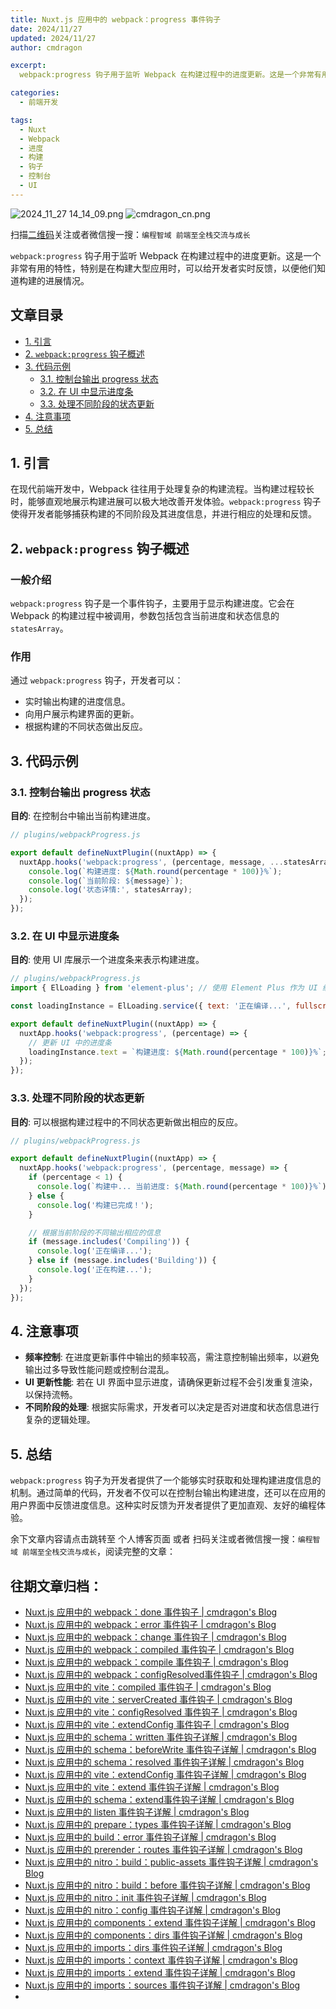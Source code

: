 ```yaml
---
title: Nuxt.js 应用中的 webpack：progress 事件钩子
date: 2024/11/27
updated: 2024/11/27
author: cmdragon

excerpt:
  webpack:progress 钩子用于监听 Webpack 在构建过程中的进度更新。这是一个非常有用的特性，特别是在构建大型应用时，可以给开发者实时反馈，以便他们知道构建的进展情况。

categories:
  - 前端开发

tags:
  - Nuxt
  - Webpack
  - 进度
  - 构建
  - 钩子
  - 控制台
  - UI
---
```


<img src="https://static.amd794.com/blog/images/2024_11_27 14_14_09.png@blog" title="2024_11_27 14_14_09.png" alt="2024_11_27 14_14_09.png"/>

<img src="https://static.amd794.com/blog/images/cmdragon_cn.png" title="cmdragon_cn.png" alt="cmdragon_cn.png"/>


扫描[二维码](https://static.amd794.com/blog/images/cmdragon_cn.png)关注或者微信搜一搜：`编程智域 前端至全栈交流与成长`

`webpack:progress` 钩子用于监听 Webpack 在构建过程中的进度更新。这是一个非常有用的特性，特别是在构建大型应用时，可以给开发者实时反馈，以便他们知道构建的进展情况。


## 文章目录

- [1. 引言](#1-引言)
- [2. `webpack:progress` 钩子概述](#2-webpackprogress-钩子概述)
- [3. 代码示例](#3-代码示例)
  - [3.1. 控制台输出 progress 状态](#31-控制台输出-progress-状态)
  - [3.2. 在 UI 中显示进度条](#32-在-ui-中显示进度条)
  - [3.3. 处理不同阶段的状态更新](#33-处理不同阶段的状态更新)
- [4. 注意事项](#4-注意事项)
- [5. 总结](#5-总结)

## 1. 引言

在现代前端开发中，Webpack 往往用于处理复杂的构建流程。当构建过程较长时，能够直观地展示构建进展可以极大地改善开发体验。`webpack:progress` 钩子使得开发者能够捕获构建的不同阶段及其进度信息，并进行相应的处理和反馈。

## 2. `webpack:progress` 钩子概述

### 一般介绍

`webpack:progress` 钩子是一个事件钩子，主要用于显示构建进度。它会在 Webpack 的构建过程中被调用，参数包括包含当前进度和状态信息的 `statesArray`。

### 作用

通过 `webpack:progress` 钩子，开发者可以：
- 实时输出构建的进度信息。
- 向用户展示构建界面的更新。
- 根据构建的不同状态做出反应。

## 3. 代码示例

### 3.1. 控制台输出 progress 状态

**目的**: 在控制台中输出当前构建进度。

```javascript
// plugins/webpackProgress.js

export default defineNuxtPlugin((nuxtApp) => {
  nuxtApp.hooks('webpack:progress', (percentage, message, ...statesArray) => {
    console.log(`构建进度: ${Math.round(percentage * 100)}%`);
    console.log(`当前阶段: ${message}`);
    console.log('状态详情:', statesArray);
  });
});
```

### 3.2. 在 UI 中显示进度条

**目的**: 使用 UI 库展示一个进度条来表示构建进度。

```javascript
// plugins/webpackProgress.js
import { ElLoading } from 'element-plus'; // 使用 Element Plus 作为 UI 组件库

const loadingInstance = ElLoading.service({ text: '正在编译...', fullscreen: true });

export default defineNuxtPlugin((nuxtApp) => {
  nuxtApp.hooks('webpack:progress', (percentage) => {
    // 更新 UI 中的进度条
    loadingInstance.text = `构建进度: ${Math.round(percentage * 100)}%`;
  });
});
```

### 3.3. 处理不同阶段的状态更新

**目的**: 可以根据构建过程中的不同状态更新做出相应的反应。

```javascript
// plugins/webpackProgress.js

export default defineNuxtPlugin((nuxtApp) => {
  nuxtApp.hooks('webpack:progress', (percentage, message) => {
    if (percentage < 1) {
      console.log(`构建中... 当前进度: ${Math.round(percentage * 100)}%`);
    } else {
      console.log('构建已完成！');
    }

    // 根据当前阶段的不同输出相应的信息
    if (message.includes('Compiling')) {
      console.log('正在编译...');
    } else if (message.includes('Building')) {
      console.log('正在构建...');
    }
  });
});
```

## 4. 注意事项

- **频率控制**: 在进度更新事件中输出的频率较高，需注意控制输出频率，以避免输出过多导致性能问题或控制台混乱。
- **UI 更新性能**: 若在 UI 界面中显示进度，请确保更新过程不会引发重复渲染，以保持流畅。
- **不同阶段的处理**: 根据实际需求，开发者可以决定是否对进度和状态信息进行复杂的逻辑处理。

## 5. 总结

`webpack:progress` 钩子为开发者提供了一个能够实时获取和处理构建进度信息的机制。通过简单的代码，开发者不仅可以在控制台输出构建进度，还可以在应用的用户界面中反馈进度信息。这种实时反馈为开发者提供了更加直观、友好的编程体验。

余下文章内容请点击跳转至 个人博客页面 或者 扫码关注或者微信搜一搜：`编程智域 前端至全栈交流与成长`，阅读完整的文章：

## 往期文章归档：

- [Nuxt.js 应用中的 webpack：done 事件钩子 | cmdragon's Blog](https://blog.cmdragon.cn/posts/3e8fa49cbd4b/)
- [Nuxt.js 应用中的 webpack：error 事件钩子 | cmdragon's Blog](https://blog.cmdragon.cn/posts/0fb47ad58e14/)
- [Nuxt.js 应用中的 webpack：change 事件钩子 | cmdragon's Blog](https://blog.cmdragon.cn/posts/43a57e843f48/)
- [Nuxt.js 应用中的 webpack：compiled 事件钩子 | cmdragon's Blog](https://blog.cmdragon.cn/posts/0b6ec5ce3d59/)
- [Nuxt.js 应用中的 webpack：compile 事件钩子 | cmdragon's Blog](https://blog.cmdragon.cn/posts/7336c7f0809e/)
- [Nuxt.js 应用中的 webpack：configResolved事件钩子 | cmdragon's Blog](https://blog.cmdragon.cn/posts/afe62aeeaf6f/)
- [Nuxt.js 应用中的 vite：compiled 事件钩子 | cmdragon's Blog](https://blog.cmdragon.cn/posts/973541933f38/)
- [Nuxt.js 应用中的 vite：serverCreated 事件钩子 | cmdragon's Blog](https://blog.cmdragon.cn/posts/ab7710befd8e/)
- [Nuxt.js 应用中的 vite：configResolved 事件钩子 | cmdragon's Blog](https://blog.cmdragon.cn/posts/1266785cead8/)
- [Nuxt.js 应用中的 vite：extendConfig 事件钩子 | cmdragon's Blog](https://blog.cmdragon.cn/posts/e1ea2c9a1566/)
- [Nuxt.js 应用中的 schema：written 事件钩子详解 | cmdragon's Blog](https://blog.cmdragon.cn/posts/11121d82a55c/)
- [Nuxt.js 应用中的 schema：beforeWrite 事件钩子详解 | cmdragon's Blog](https://blog.cmdragon.cn/posts/14f648e6cb9f/)
- [Nuxt.js 应用中的 schema：resolved 事件钩子详解 | cmdragon's Blog](https://blog.cmdragon.cn/posts/c343331f3f06/)
- [Nuxt.js 应用中的 vite：extendConfig 事件钩子详解 | cmdragon's Blog](https://blog.cmdragon.cn/posts/5ea147f7e6ee/)
- [Nuxt.js 应用中的 vite：extend 事件钩子详解 | cmdragon's Blog](https://blog.cmdragon.cn/posts/76f8905ddea2/)
- [Nuxt.js 应用中的 schema：extend事件钩子详解 | cmdragon's Blog](https://blog.cmdragon.cn/posts/271e7f413d3a/)
- [Nuxt.js 应用中的 listen 事件钩子详解 | cmdragon's Blog](https://blog.cmdragon.cn/posts/bfdfe1fbb4cc/)
- [Nuxt.js 应用中的 prepare：types 事件钩子详解 | cmdragon's Blog](https://blog.cmdragon.cn/posts/a893a1ffa34a/)
- [Nuxt.js 应用中的 build：error 事件钩子详解 | cmdragon's Blog](https://blog.cmdragon.cn/posts/6ea046edf756/)
- [Nuxt.js 应用中的 prerender：routes 事件钩子详解 | cmdragon's Blog](https://blog.cmdragon.cn/posts/925363b7ba91/)
- [Nuxt.js 应用中的 nitro：build：public-assets 事件钩子详解 | cmdragon's Blog](https://blog.cmdragon.cn/posts/e3ab63fec9ce/)
- [Nuxt.js 应用中的 nitro：build：before 事件钩子详解 | cmdragon's Blog](https://blog.cmdragon.cn/posts/1c70713c402c/)
- [Nuxt.js 应用中的 nitro：init 事件钩子详解 | cmdragon's Blog](https://blog.cmdragon.cn/posts/8122bb43e5c6/)
- [Nuxt.js 应用中的 nitro：config 事件钩子详解 | cmdragon's Blog](https://blog.cmdragon.cn/posts/61ef115005d4/)
- [Nuxt.js 应用中的 components：extend 事件钩子详解 | cmdragon's Blog](https://blog.cmdragon.cn/posts/f1df4f41c9a9/)
- [Nuxt.js 应用中的 components：dirs 事件钩子详解 | cmdragon's Blog](https://blog.cmdragon.cn/posts/0f896139298c/)
- [Nuxt.js 应用中的 imports：dirs 事件钩子详解 | cmdragon's Blog](https://blog.cmdragon.cn/posts/ddb970c3c508/)
- [Nuxt.js 应用中的 imports：context 事件钩子详解 | cmdragon's Blog](https://blog.cmdragon.cn/posts/95d21c3b16f6/)
- [Nuxt.js 应用中的 imports：extend 事件钩子详解 | cmdragon's Blog](https://blog.cmdragon.cn/posts/002d9daf4c46/)
- [Nuxt.js 应用中的 imports：sources 事件钩子详解 | cmdragon's Blog](https://blog.cmdragon.cn/posts/f4858dcadca1/)
-

